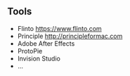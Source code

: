 

## Tools

- Flinto https://www.flinto.com
- Principle http://principleformac.com
- Adobe After Effects
- ProtoPie
- Invision Studio
- ...
